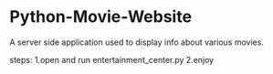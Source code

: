 # Python-Movie-Website
A server side application used to display info about various movies.

steps:
1.open and run entertainment_center.py
2.enjoy
